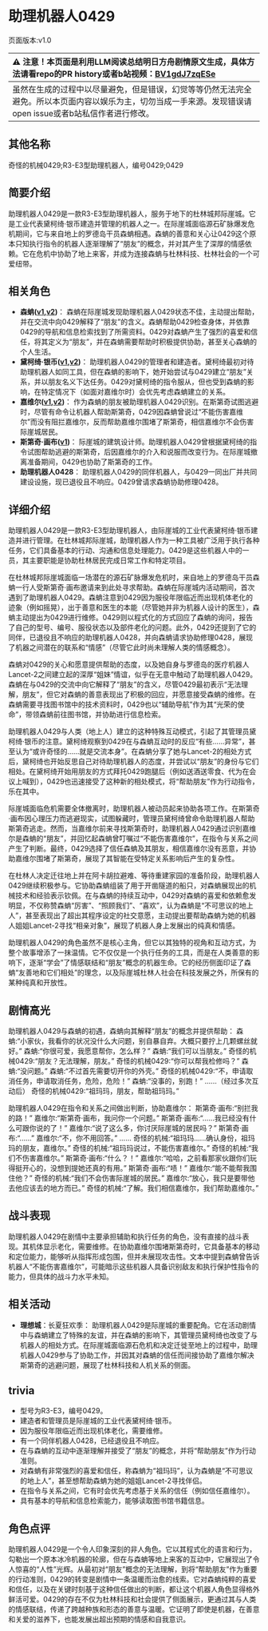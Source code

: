 # 助理机器人0429
页面版本:v1.0
 

| :warning: 注意！本页面是利用LLM阅读总结明日方舟剧情原文生成，具体方法请看repo的PR history或者b站视频：[BV1gdJ7zqESe](https://www.bilibili.com/video/BV1gdJ7zqESe/)         |
|:----------------------------|
| 虽然在生成的过程中以尽量避免，但是错误，幻觉等等仍然无法完全避免。所以本页面内容以娱乐为主，切勿当成一手来源。发现错误请open issue或者b站私信作者进行修改。|



## 其他名称
奇怪的机械0429;R3-E3型助理机器人，编号0429;0429
## 简要介绍
助理机器人0429是一款R3-E3型助理机器人，服务于地下的杜林城邦际崖城。它是工业代表黛柯绮·银币建造并管理的机器人之一。在际崖城面临源石矿脉爆发危机期间，它与来自地上的罗德岛干员森蚺相遇。森蚺的善意和关心让0429这个原本只知执行指令的机器人逐渐理解了“朋友”的概念，并对其产生了深厚的情感依赖。它在危机中协助了地上来客，并成为连接森蚺与杜林科技、杜林社会的一个可爱纽带。
## 相关角色
-   **森蚺([v1](char_416_zumama.md),[v2](../char_v3/char_416_zumama.md))**： 森蚺在际崖城发现助理机器人0429状态不佳，主动提出帮助，并在交流中向0429解释了“朋友”的含义。森蚺帮助0429检查身体，并依靠0429的导航和信息检索找到了所需资料。0429对森蚺产生了强烈的喜爱和信任，将其定义为“朋友”，并在森蚺需要帮助时积极提供协助，甚至关心森蚺的个人生活。
-   **黛柯绮·银币([v1](extended_char_7aec75.md),[v2](../char_v3/extended_char_7aec75.md))**： 助理机器人0429的管理者和建造者。黛柯绮最初对待助理机器人如同工具，但在森蚺的影响下，她开始尝试与0429建立“朋友”关系，并以朋友名义下达任务。0429对黛柯绮的指令服从，但也受到森蚺的影响，在特定情况下（如面对嘉维尔时）会优先考虑森蚺建立的关系。
-   **嘉维尔([v1](char_187_ccheal.md),[v2](../char_v3/char_187_ccheal.md))**： 作为森蚺的朋友被助理机器人0429识别。在斯第奇试图逃避时，尽管有命令让机器人帮助斯第奇，0429因森蚺曾说过“不能伤害嘉维尔”而没有阻拦嘉维尔，反而帮助嘉维尔围堵了斯第奇，相信嘉维尔不会伤害际崖城居民。
-   **斯第奇·画布([v1](extended_char_5a4c3a.md))**： 际崖城的建筑设计师。助理机器人0429曾根据黛柯绮的指令试图帮助逃避的斯第奇，后因嘉维尔的介入和说服而改变行为。在际崖城撤离准备期间，0429也协助了斯第奇的工作。
-   **助理机器人0428**： 助理机器人0429的同伴机器人，与0429一同出厂并共同建设设施，现已退役且不响应。0429曾请求森蚺协助修理0428。
## 详细介绍
助理机器人0429是一款R3-E3型助理机器人，由际崖城的工业代表黛柯绮·银币建造并进行管理。在杜林城邦际崖城，助理机器人作为一种工具被广泛用于执行各种任务，它们具备基本的行动、沟通和信息处理能力。0429是这些机器人中的一员，其主要职能是协助杜林居民完成日常工作和特定项目。

在杜林城邦际崖城面临一场潜在的源石矿脉爆发危机时，来自地上的罗德岛干员森蚺一行人受斯第奇·画布邀请来到此处寻求帮助。森蚺在际崖城内活动期间，首次遇到了助理机器人0429。森蚺注意到0429因为服役年限临近而出现机体老化的迹象（例如摇晃），出于善意和医生的本能（尽管她并非为机器人设计的医生），森蚺主动提出为0429进行维修。0429则以程式化的方式回应了森蚺的询问，报告了自己的型号、编号、服役状态以及部件老化的问题。此外，0429还提到了它的同伴，已退役且不响应的助理机器人0428，并向森蚺请求协助修理0428，展现了机器之间潜在的联系和“情感”（尽管它此时尚未理解人类的情感概念）。

森蚺对0429的关心和愿意提供帮助的态度，以及她自身与罗德岛的医疗机器人Lancet-2之间建立起的深厚“姐妹”情谊，似乎在无意中触动了助理机器人0429。森蚺在与0429的交流中向它解释了“朋友”的含义，尽管0429最初表示“无法理解，朋友”，但它对森蚺的善意表现出了积极的回应，并愿意接受森蚺的维修。在森蚺需要寻找图书馆中的技术资料时，0429也以“辅助导航”作为其“光荣的使命”，带领森蚺前往图书馆，并协助进行信息检索。

助理机器人0429与人类（地上人）建立的这种特殊互动模式，引起了其管理员黛柯绮·银币的注意。黛柯绮观察到0429在与森蚺互动时的反应“有些......异常”，甚至认为“或许奇怪的......就是交流本身”。在森蚺分享了她与Lancet-2的相处方式后，黛柯绮也开始反思自己对待助理机器人的态度，并尝试以“朋友”的身份与它们相处。在黛柯绮开始用朋友的方式拜托0429跑腿后（例如送酒送零食、代为在会议上喊到），0429也迅速接受了这种新的相处模式，将“帮助朋友”作为行动指令，乐在其中。

际崖城面临危机需要全体撤离时，助理机器人被动员起来协助各项工作。在斯第奇·画布因心理压力而逃避现实，试图躲藏时，管理员黛柯绮曾命令助理机器人帮助斯第奇逃走。然而，当嘉维尔前来寻找斯第奇时，助理机器人0429通过识别嘉维尔是森蚺的“朋友”，并回忆起森蚺曾叮嘱过“不能伤害嘉维尔”，在指令与关系之间产生了判断。最终，0429选择了信任森蚺及其朋友，相信嘉维尔没有恶意，并协助嘉维尔围堵了斯第奇，展现了其智能在受特定关系影响后产生的复杂性。

在杜林人决定迁往地上并在阿卡胡拉避难、等待重建家园的准备阶段，助理机器人0429继续积极参与。它协助森蚺组装了用于开凿隧道的船只，对森蚺展现出的机械技术和经验表示钦佩。在与森蚺的持续互动中，0429对森蚺的喜爱和依赖愈发明显，不仅称赞森蚺“厉害”、“照顾我们”、“喜欢”，认为森蚺是“不可思议的地上人”，甚至表现出了超出其程序设定的社交意愿，主动提出要帮助森蚺为她的机器人姐姐Lancet-2寻找“相亲对象”，展现了机器人身上发展出的纯真和情感。

助理机器人0429的角色虽然不是核心主角，但它以其独特的视角和互动方式，为整个故事增添了一抹温情。它不仅仅是一个执行任务的工具，而是在人类善意的影响下，逐渐“学会”了情感联结和“朋友”概念的机器生命。它的经历侧面印证了森蚺“友善地和它们相处”的理念，以及际崖城杜林人社会在科技发展之外，所保有的某种纯真和开放性。
## 剧情高光
助理机器人0429与森蚺的初遇，森蚺向其解释“朋友”的概念并提供帮助：
森蚺:“小家伙，我看你的状况没什么大问题，别自暴自弃。大概只要拧上几颗螺丝就好。”
森蚺:“你很可爱，我愿意帮你，怎么样？”
森蚺:“我们可以当朋友。”
奇怪的机械0429:“朋友？无法理解，朋友。”
奇怪的机械0429:“你可以帮我检修吗？”
森蚺:“没问题。”
森蚺:“不过首先需要切开你的外壳。”
奇怪的机械0429:“不，申请取消任务，申请取消任务，危险，危险！”
森蚺:“没事的，别跑！”
......（经过多次互动后）
奇怪的机械0429:“祖玛玛，朋友，帮助祖玛玛。”

助理机器人0429在指令和关系之间做出判断，协助嘉维尔：
斯第奇·画布:“别拦我的路！”
嘉维尔:“斯第奇·画布，我问你一个问题。”
斯第奇·画布:“......我已经没有什么可跟你说的了！”
嘉维尔:“说了这么多，你讨厌际崖城的居民吗？”
斯第奇·画布:“......”
嘉维尔:“不，你不用回答。”
......
奇怪的机械:“祖玛玛......确认身份，祖玛玛的朋友，嘉维尔。”
奇怪的机械:“祖玛玛说过，不能伤害嘉维尔。”
奇怪的机械:“我们不伤害嘉维尔。”
斯第奇·画布:“什么？！”
嘉维尔:“哈哈，之前看那家伙跟你们玩得挺开心的，没想到提她还真的有用。”
斯第奇·画布:“啧！”
嘉维尔:“能不能帮我围住他？”
奇怪的机械:“我们不会伤害际崖城的居民。”
嘉维尔:“放心，我只是要带他去他应该去的地方而已。”
奇怪的机械:“了解。我们相信嘉维尔，我们帮助嘉维尔。”
## 战斗表现
助理机器人0429在剧情中主要承担辅助和执行任务的角色，没有直接的战斗表现。其机体显示老化，需要维修。在协助嘉维尔围堵斯第奇时，它具备基本的移动和定位能力，能够听从指挥形成包围，但并未展现攻击性。文本中提到森蚺曾告诉机器人“不能伤害嘉维尔”，可能暗示这些机器人具备识别敌友和执行保护性指令的能力，但具体的战斗力水平未知。
## 相关活动
-   **理想城**：长夏狂欢季： 助理机器人0429是际崖城的重要配角。它在活动剧情中与森蚺建立了特殊的友谊，并在森蚺的影响下，其管理员黛柯绮也改变了与机器人的相处方式。在际崖城面临源石危机和决定迁徙至地上的过程中，助理机器人0429参与了协助工作，并因其对森蚺的信任而间接协助了嘉维尔解决斯第奇的逃避问题，展现了杜林科技和人机关系的侧面。
## trivia
*   型号为R3-E3，编号0429。
*   建造者和管理员是际崖城的工业代表黛柯绮·银币。
*   因为服役年限临近而出现机体老化，需要维修。
*   有一个同伴机器人0428，已经退役且不响应。
*   在与森蚺的互动中逐渐理解并接受了“朋友”的概念，并将“帮助朋友”作为行动准则。
*   对森蚺有非常强烈的喜爱和信任，称森蚺为“祖玛玛”，认为森蚺是“不可思议的地上人”，甚至想帮助森蚺为她的姐姐Lancet-2寻找伴侣。
*   在指令与关系之间，它有时会优先考虑基于关系的信任（例如信任嘉维尔）。
*   具有基本的导航和信息检索能力，能够读取图书馆书籍信息。
## 角色点评
助理机器人0429是一个令人印象深刻的非人角色。它以其程式化的语言和行为，勾勒出一个原本冰冷机器的轮廓，但在与森蚺等地上来客的互动中，它展现出了令人惊喜的“人性”光辉。从最初对“朋友”概念的无法理解，到将“帮助朋友”作为重要的行动准则，0429的转变是剧情中一条温暖而治愈的线索。它对森蚺纯粹的喜爱和信任，以及在关键时刻基于这种信任做出的判断，都让这个机器人角色显得格外鲜活可爱。0429的存在不仅为杜林科技和社会提供了侧面展示，更通过其与人类的情感联结，传递了跨越种族和形态的善意与温暖。它证明了即使是机器，在善意和关爱的滋养下，也能发展出超出预期的情感和自我意识。